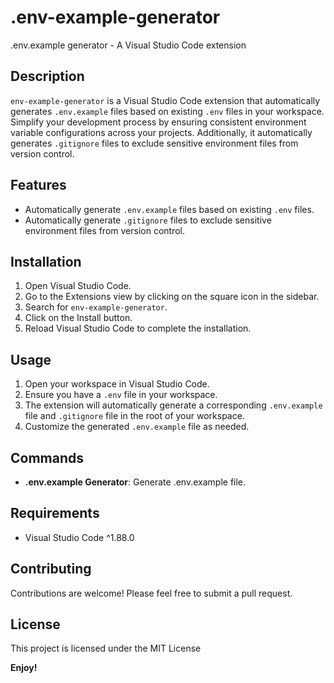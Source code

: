 # .env-example-generator

.env.example generator - A Visual Studio Code extension

## Description

`env-example-generator` is a Visual Studio Code extension that automatically generates `.env.example` files based on existing `.env` files in your workspace. Simplify your development process by ensuring consistent environment variable configurations across your projects. Additionally, it automatically generates `.gitignore` files to exclude sensitive environment files from version control.

## Features

- Automatically generate `.env.example` files based on existing `.env` files.
- Automatically generate `.gitignore` files to exclude sensitive environment files from version control.

## Installation

1. Open Visual Studio Code.
2. Go to the Extensions view by clicking on the square icon in the sidebar.
3. Search for `env-example-generator`.
4. Click on the Install button.
5. Reload Visual Studio Code to complete the installation.

## Usage

1. Open your workspace in Visual Studio Code.
2. Ensure you have a `.env` file in your workspace.
3. The extension will automatically generate a corresponding `.env.example` file and `.gitignore` file in the root of your workspace.
4. Customize the generated `.env.example` file as needed.

## Commands

- **.env.example Generator**: Generate .env.example file.

## Requirements

- Visual Studio Code ^1.88.0

## Contributing

Contributions are welcome! Please feel free to submit a pull request.

## License

This project is licensed under the MIT License 


**Enjoy!**
